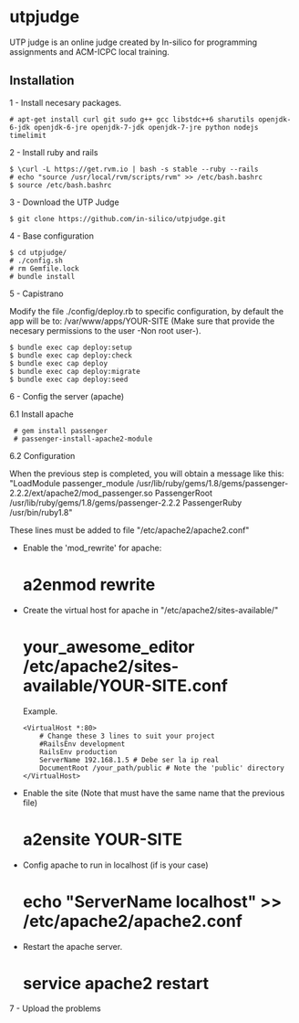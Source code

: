 utpjudge
========

UTP judge is an online judge created by In-silico for programming assignments and ACM-ICPC local training.

## Installation


1 - Install necesary packages.

    # apt-get install curl git sudo g++ gcc libstdc++6 sharutils openjdk-6-jdk openjdk-6-jre openjdk-7-jdk openjdk-7-jre python nodejs timelimit

2 - Install ruby and  rails

    $ \curl -L https://get.rvm.io | bash -s stable --ruby --rails
    # echo "source /usr/local/rvm/scripts/rvm" >> /etc/bash.bashrc
    $ source /etc/bash.bashrc

3 - Download the UTP Judge

    $ git clone https://github.com/in-silico/utpjudge.git

4 - Base configuration

    $ cd utpjudge/
    # ./config.sh  
    # rm Gemfile.lock
    # bundle install

5 - Capistrano 
 
Modify the file ./config/deploy.rb to specific configuration, by default the app will be to: /var/www/apps/YOUR-SITE (Make sure that provide the necesary permissions to the user -Non root user-).

    $ bundle exec cap deploy:setup
    $ bundle exec cap deploy:check
    $ bundle exec cap deploy 
    $ bundle exec cap deploy:migrate
    $ bundle exec cap deploy:seed

6 - Config the server (apache)

6.1 Install apache

     # gem install passenger 
     # passenger-install-apache2-module

6.2 Configuration

  When the previous step is completed, you will obtain a message like this:
	"LoadModule passenger_module /usr/lib/ruby/gems/1.8/gems/passenger-2.2.2/ext/apache2/mod_passenger.so
	 PassengerRoot /usr/lib/ruby/gems/1.8/gems/passenger-2.2.2
 	 PassengerRuby /usr/bin/ruby1.8"
  
  These lines must be added to file "/etc/apache2/apache2.conf"
     
  - Enable the  'mod_rewrite' for apache:
  
      #  a2enmod rewrite

  - Create the virtual host for apache in "/etc/apache2/sites-available/"
	
      # your_awesome_editor /etc/apache2/sites-available/YOUR-SITE.conf

	Example.

		<VirtualHost *:80>
		    # Change these 3 lines to suit your project
		    #RailsEnv development
		    RailsEnv production
		    ServerName 192.168.1.5 # Debe ser la ip real
		    DocumentRoot /your_path/public # Note the 'public' directory
		</VirtualHost>


  - Enable the site (Note that must have the same name that the previous file)
	
      # a2ensite YOUR-SITE

  - Config apache to run in localhost (if is your case)
    
      # echo "ServerName localhost" >> /etc/apache2/apache2.conf

  - Restart the apache server. 
	  
      # service apache2 restart


7 - Upload the problems
